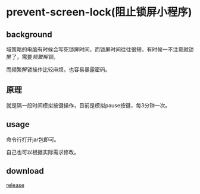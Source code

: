 # prevent-screen-lock(阻止锁屏小程序)

## background
域策略的电脑有时候会写死锁屏时间，而锁屏时间往往很短。有时候一不注意就锁屏了，需要*频繁解锁*。

而频繁解锁操作比较麻烦，也容易暴露密码。

## 原理
就是隔一段时间模拟按键操作，目前是模拟pause按键，每3分钟一次。

## usage

命令行打开jar包即可。

自己也可以根据实际需求修改。

## download
[release](https://gitee.com/zeeus/prevent-screen-lock/releases)
